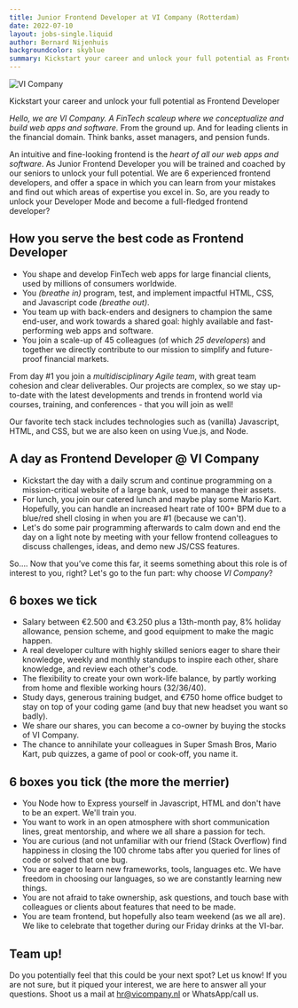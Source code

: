 ```yaml
---
title: Junior Frontend Developer at VI Company (Rotterdam)
date: 2022-07-10
layout: jobs-single.liquid
author: Bernard Nijenhuis
backgroundcolor: skyblue
summary: Kickstart your career and unlock your full potential as Frontend Developer
---
```


![[VI Company](https://www.vicompany.nl/)](https://fronteers.nl/_img/werkgevers/vi-company-3.png)

Kickstart your career and unlock your full potential as Frontend Developer

_Hello, we are VI Company. A FinTech scaleup where we conceptualize and build web apps and software._ From the ground up. And for leading clients in the financial domain. Think banks, asset managers, and pension funds.

An intuitive and fine-looking frontend is the _heart of all our web apps and software_. As Junior Frontend Developer you will be trained and coached by our seniors to unlock your full potential. We are 6 experienced frontend developers, and offer a space in which you can learn from your mistakes and find out which areas of expertise you excel in. So, are you ready to unlock your Developer Mode and become a full-fledged frontend developer?

## How you serve the best code as Frontend Developer

-   You shape and develop FinTech web apps for large financial clients, used by millions of consumers worldwide.
-   You _(breathe in)_ program, test, and implement impactful HTML, CSS, and Javascript code _(breathe out)_.
-   You team up with back-enders and designers to champion the same end-user, and work towards a shared goal: highly available and fast-performing web apps and software.
-   You join a scale-up of 45 colleagues (of which _25 developers_) and together we directly contribute to our mission to simplify and future-proof financial markets.

From day #1 you join a _multidisciplinary Agile team_, with great team cohesion and clear deliverables. Our projects are complex, so we stay up-to-date with the latest developments and trends in frontend world via courses, training, and conferences - that you will join as well!

Our favorite tech stack includes technologies such as (vanilla) Javascript, HTML, and CSS, but we are also keen on using Vue.js, and Node.

## A day as Frontend Developer @ VI Company

-   Kickstart the day with a daily scrum and continue programming on a mission-critical website of a large bank, used to manage their assets.
-   For lunch, you join our catered lunch and maybe play some Mario Kart. Hopefully, you can handle an increased heart rate of 100+ BPM due to a blue/red shell closing in when you are #1 (because we can't).
-   Let's do some pair programming afterwards to calm down and end the day on a light note by meeting with your fellow frontend colleagues to discuss challenges, ideas, and demo new JS/CSS features.

So.... Now that you’ve come this far, it seems something about this role is of interest to you, right? Let's go to the fun part: why choose _VI Company_?

## 6 boxes we tick

-   Salary between €2.500 and €3.250 plus a 13th-month pay, 8% holiday allowance, pension scheme, and good equipment to make the magic happen.
-   A real developer culture with highly skilled seniors eager to share their knowledge, weekly and monthly standups to inspire each other, share knowledge, and review each other's code.
-   The flexibility to create your own work-life balance, by partly working from home and flexible working hours (32/36/40).
-   Study days, generous training budget, and €750 home office budget to stay on top of your coding game (and buy that new headset you want so badly).
-   We share our shares, you can become a co-owner by buying the stocks of VI Company.
-   The chance to annihilate your colleagues in Super Smash Bros, Mario Kart, pub quizzes, a game of pool or cook-off, you name it.

## 6 boxes you tick (the more the merrier)

-   You Node how to Express yourself in Javascript, HTML and don't have to be an expert. We'll train you.
-   You want to work in an open atmosphere with short communication lines, great mentorship, and where we all share a passion for tech.
-   You are curious (and not unfamiliar with our friend (Stack Overflow) find happiness in closing the 100 chrome tabs after you queried for lines of code or solved that one bug.
-   You are eager to learn new frameworks, tools, languages etc. We have freedom in choosing our languages, so we are constantly learning new things.
-   You are not afraid to take ownership, ask questions, and touch base with colleagues or clients about features that need to be made.
-   You are team frontend, but hopefully also team weekend (as we all are). We like to celebrate that together during our Friday drinks at the VI-bar.

## Team up!

Do you potentially feel that this could be your next spot? Let us know! If you are not sure, but it piqued your interest, we are here to answer all your questions. Shoot us a mail at <hr@vicompany.nl> or WhatsApp/call us.
